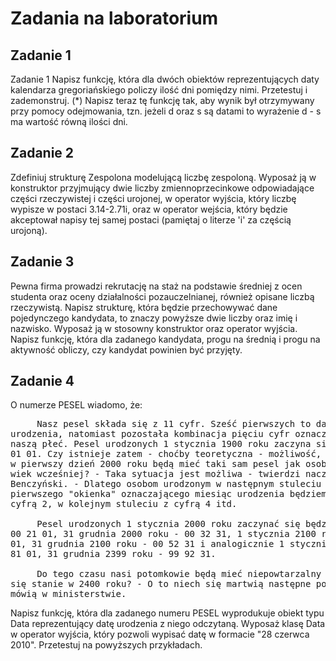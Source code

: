 # Zadania na laboratorium

## Zadanie 1
Zadanie 1
Napisz funkcję, która dla dwóch obiektów reprezentujących daty kalendarza gregoriańskiego policzy ilość dni pomiędzy nimi. Przetestuj i zademonstruj.
(*) Napisz teraz tę funkcję tak, aby wynik był otrzymywany przy pomocy odejmowania, tzn. jeżeli d oraz s są datami to wyrażenie d - s ma wartość równą ilości dni.

## Zadanie 2
Zdefiniuj strukturę Zespolona modelującą liczbę zespoloną. Wyposaż ją w konstruktor przyjmujący dwie liczby zmiennoprzecinkowe odpowiadające części rzeczywistej i części urojonej, w operator wyjścia, który liczbę wypisze w postaci 3.14-2.71i, oraz w operator wejścia, który będzie akceptował napisy tej samej postaci (pamiętaj o literze 'i' za częścią urojoną).

## Zadanie 3
Pewna firma prowadzi rekrutację na staż na podstawie średniej z ocen studenta oraz oceny działalności pozauczelnianej, również opisane liczbą rzeczywistą. Napisz strukturę, która będzie przechowywać dane pojedynczego kandydata, to znaczy powyższe dwie liczby oraz imię i nazwisko. Wyposaż ją w stosowny konstruktor oraz operator wyjścia. Napisz funkcję, która dla zadanego kandydata, progu na średnią i progu na aktywność obliczy, czy kandydat powinien być przyjęty.

## Zadanie 4
O numerze PESEL wiadomo, że:
<pre>
     Nasz pesel składa się z 11 cyfr. Sześć pierwszych to data 
urodzenia, natomiast pozostała kombinacja pięciu cyfr oznacza m.in. 
naszą płeć. Pesel urodzonych 1 stycznia 1900 roku zaczyna się od cyfr 00 
01 01. Czy istnieje zatem - choćby teoretyczna - możliwość, że urodzeni 
w pierwszy dzień 2000 roku będą mieć taki sam pesel jak osoby urodzone 
wiek wcześniej? - Taka sytuacja jest możliwa - twierdzi naczelnik 
Benczyński. - Dlatego osobom urodzonym w następnym stuleciu cyfrę z 
pierwszego "okienka" oznaczającego miesiąc urodzenia będziemy sumować z 
cyfrą 2, w kolejnym stuleciu z cyfrą 4 itd. 

     Pesel urodzonych 1 stycznia 2000 roku zaczynać się będzie od cyfr 
00 21 01, 31 grudnia 2000 roku - 00 32 31, 1 stycznia 2100 roku - 00 41 
01, 31 grudnia 2100 roku - 00 52 31 i analogicznie 1 stycznia 2300 - 00 
81 01, 31 grudnia 2399 roku - 99 92 31. 

     Do tego czasu nasi potomkowie będą mieć niepowtarzalny pesel. Co 
się stanie w 2400 roku? - O to niech się martwią następne pokolenia - 
mówią w ministerstwie.
</pre>

Napisz funkcję, która dla zadanego numeru PESEL wyprodukuje obiekt typu Data reprezentujący datę urodzenia z niego odczytaną. Wyposaż klasę Data w operator wyjścia, który pozwoli wypisać datę w formacie "28 czerwca 2010". Przetestuj na powyższych przykładach.